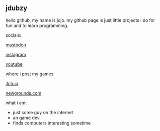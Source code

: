 ## jdubzy
hello github, my name is jojo. my github page is just little projects i do for fun and to learn programming.

socials:

   [mastodon](https://mastodon.social/@boringaccount)

   [instagram](https://www.instagram.com/goodboyjojo13/)

  [youtube](https://www.youtube.com/channel/UCuo27j5v4VwCH4ngENMiEDg)

where i post my games:

  [itch.io](https://jdubzy.itch.io/)

  [newgrounds.com](https://goodboyjojo.newgrounds.com/)

what i am:

- just some guy on the internet
- an game dev
- finds computers interesting sometime
